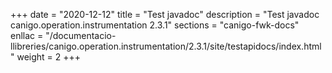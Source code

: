 +++
date        = "2020-12-12"
title       = "Test javadoc"
description = "Test javadoc canigo.operation.instrumentation 2.3.1"
sections    = "canigo-fwk-docs"
enllac		= "/documentacio-llibreries/canigo.operation.instrumentation/2.3.1/site/testapidocs/index.html"
weight		= 2
+++
